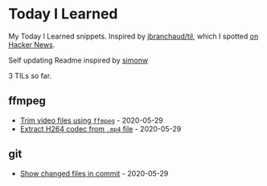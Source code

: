 # Today I Learned

My Today I Learned snippets. Inspired by [jbranchaud/til](https://github.com/jbranchaud/til), which I spotted [on Hacker News](https://news.ycombinator.com/item?id=22908044).

Self updating Readme inspired by [simonw](https://github.com/simonw/til)

<!-- count starts -->3<!-- count ends --> TILs so far.

<!-- index starts -->
## ffmpeg

* [Trim video files using `ffmpeg`](https://github.com/abhijitnathwani/til/blob/master/ffmpeg/trim-video-files-using-ffmpeg.md) - 2020-05-29
* [Extract H264 codec from `.mp4` file](https://github.com/abhijitnathwani/til/blob/master/ffmpeg/extract-h264-from-mp4.md) - 2020-05-29

## git

* [Show changed files in commit](https://github.com/abhijitnathwani/til/blob/master/git/show-changed-files-in-commit.md) - 2020-05-29
<!-- index ends -->
